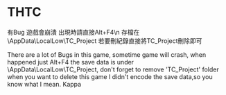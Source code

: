 # THTC
有Bug 遊戲會崩潰 出現時請直接Alt+F4\n
存檔在\AppData\LocalLow\TC_Project 若要刪紀錄直接將TC_Project刪除即可

There are a lot of Bugs in this game, sometime game will crash, when happened just Alt+F4
the save data is under \AppData\LocalLow\TC_Project, don't forget to remove 'TC_Project' folder when you want to delete this game
I didn't encode the save data,so you know what I mean. Kappa
